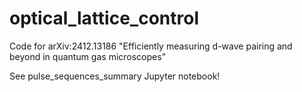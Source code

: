 # optical_lattice_control

Code for arXiv:2412.13186 "Efficiently measuring d-wave pairing and beyond in quantum gas microscopes"

See pulse_sequences_summary Jupyter notebook!
